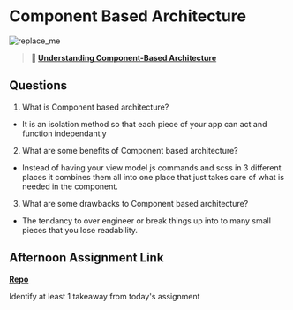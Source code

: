 # Component Based Architecture

![replace_me](https://codeworks.blob.core.windows.net/public/assets/img/illustrations/placeholder.svg)

> **📖 [Understanding Component-Based Architecture](https://codeworksacademy.com/fs-student-guide/resources/wk6/01-Component-Based-Architecture)**

## Questions

1. What is Component based architecture?
- It is an isolation method so that each piece of your app can act and function independantly

2. What are some benefits of Component based architecture?
- Instead of having your view model js commands and scss in 3 different places it combines them all into one place that just takes care of what is needed in the component.

3. What are some drawbacks to Component based architecture?
- The tendancy to over engineer or break things up into to many small pieces that you lose readability.

## Afternoon Assignment Link

**[Repo](https://github.com/Randyhall91/vue-playground)**

Identify at least 1 takeaway from today's assignment
